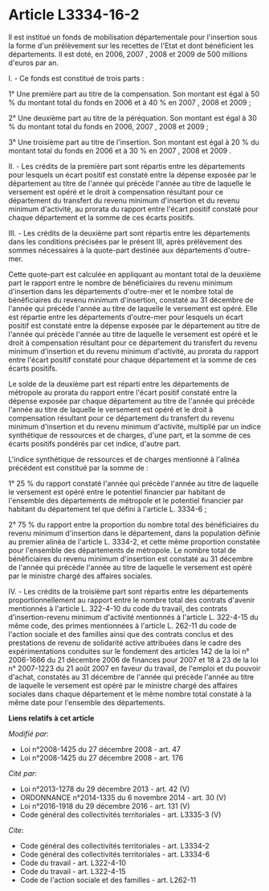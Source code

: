 # Article L3334-16-2

Il est institué un fonds de mobilisation départementale pour l'insertion sous la forme d'un prélèvement sur les recettes de
l'Etat et dont bénéficient les départements. Il est doté, en 2006, 2007 , 2008 et 2009 de 500 millions d'euros par an.

I. - Ce fonds est constitué de trois parts : 

1° Une première part au titre de la compensation. Son montant est égal à 50 % du montant total du fonds en 2006 et à 40 % en
2007 , 2008 et 2009 ; 

2° Une deuxième part au titre de la péréquation. Son montant est égal à 30 % du montant total du fonds en 2006, 2007 , 2008
et 2009 ; 

3° Une troisième part au titre de l'insertion. Son montant est égal à 20 % du montant total du fonds en 2006 et à 30 % en
2007 , 2008 et 2009 . 

II. - Les crédits de la première part sont répartis entre les départements pour lesquels un écart positif est constaté entre
la dépense exposée par le département au titre de l'année qui précède l'année au titre de laquelle le versement est opéré et
le droit à compensation résultant pour ce département du transfert du revenu minimum d'insertion et du revenu minimum
d'activité, au prorata du rapport entre l'écart positif constaté pour chaque département et la somme de ces écarts positifs. 

III. - Les crédits de la deuxième part sont répartis entre les départements dans les conditions précisées par le présent III,
après prélèvement des sommes nécessaires à la quote-part destinée aux départements d'outre-mer. 

Cette quote-part est calculée en appliquant au montant total de la deuxième part le rapport entre le nombre de bénéficiaires
du revenu minimum d'insertion dans les départements d'outre-mer et le nombre total de bénéficiaires du revenu minimum
d'insertion, constaté au 31 décembre de l'année qui précède l'année au titre de laquelle le versement est opéré. Elle est
répartie entre les départements d'outre-mer pour lesquels un écart positif est constaté entre la dépense exposée par le
département au titre de l'année qui précède l'année au titre de laquelle le versement est opéré et le droit à compensation
résultant pour ce département du transfert du revenu minimum d'insertion et du revenu minimum d'activité, au prorata du
rapport entre l'écart positif constaté pour chaque département et la somme de ces écarts positifs. 

Le solde de la deuxième part est réparti entre les départements de métropole au prorata du rapport entre l'écart positif
constaté entre la dépense exposée par chaque département au titre de l'année qui précède l'année au titre de laquelle le
versement est opéré et le droit à compensation résultant pour ce département du transfert du revenu minimum d'insertion et du
revenu minimum d'activité, multiplié par un indice synthétique de ressources et de charges, d'une part, et la somme de ces
écarts positifs pondérés par cet indice, d'autre part.

L'indice synthétique de ressources et de charges mentionné à l'alinéa précédent est constitué par la somme de : 

1° 25 % du rapport constaté l'année qui précède l'année au titre de laquelle le versement est opéré entre le potentiel
financier par habitant de l'ensemble des départements de métropole et le potentiel financier par habitant du département tel
que défini à l'article L. 3334-6 ; 

2° 75 % du rapport entre la proportion du nombre total des bénéficiaires du revenu minimum d'insertion dans le département,
dans la population définie au premier alinéa de l'article L. 3334-2, et cette même proportion constatée pour l'ensemble des
départements de métropole. Le nombre total de bénéficiaires du revenu minimum d'insertion est constaté au 31 décembre de
l'année qui précède l'année au titre de laquelle le versement est opéré par le ministre chargé des affaires sociales. 

IV. - Les crédits de la troisième part sont répartis entre les départements proportionnellement au rapport entre le nombre
total des contrats d'avenir mentionnés à l'article L. 322-4-10 du code du travail, des contrats d'insertion-revenu minimum
d'activité mentionnés à l'article L. 322-4-15 du même code, des primes mentionnées à l'article L. 262-11 du code de l'action
sociale et des familles ainsi que des contrats conclus et des prestations de revenu de solidarité active attribuées dans le
cadre des expérimentations conduites sur le fondement des articles 142 de la loi n° 2006-1666 du 21 décembre 2006 de finances
pour 2007 et 18 à 23 de la loi n° 2007-1223 du 21 août 2007 en faveur du travail, de l'emploi et du pouvoir d'achat,
constatés au 31 décembre de l'année qui précède l'année au titre de laquelle le versement est opéré par le ministre chargé
des affaires sociales dans chaque département et le même nombre total constaté à la même date pour l'ensemble des
départements.

**Liens relatifs à cet article**

_Modifié par_:

  - Loi n°2008-1425 du 27 décembre 2008 - art. 47
  - Loi n°2008-1425 du 27 décembre 2008 - art. 176

_Cité par_:

  - Loi n°2013-1278 du 29 décembre 2013 - art. 42 (V)
  - ORDONNANCE n°2014-1335 du 6 novembre 2014 - art. 30 (V)
  - Loi n°2016-1918 du 29 décembre 2016 - art. 131 (V)
  - Code général des collectivités territoriales - art. L3335-3 (V)

_Cite_:

  - Code général des collectivités territoriales - art. L3334-2
  - Code général des collectivités territoriales - art. L3334-6
  - Code du travail - art. L322-4-10
  - Code du travail - art. L322-4-15
  - Code de l'action sociale et des familles - art. L262-11
